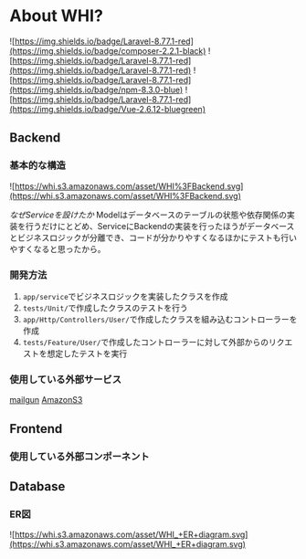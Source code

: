 # About WHI?
![https://img.shields.io/badge/Laravel-8.77.1-red](https://img.shields.io/badge/composer-2.2.1-black)
![https://img.shields.io/badge/Laravel-8.77.1-red](https://img.shields.io/badge/Laravel-8.77.1-red)
![https://img.shields.io/badge/Laravel-8.77.1-red](https://img.shields.io/badge/npm-8.3.0-blue)
![https://img.shields.io/badge/Laravel-8.77.1-red](https://img.shields.io/badge/Vue-2.6.12-bluegreen)


## Backend

### 基本的な構造
![https://whi.s3.amazonaws.com/asset/WHI%3FBackend.svg](https://whi.s3.amazonaws.com/asset/WHI%3FBackend.svg)

*なぜServiceを設けたか*
Modelはデータベースのテーブルの状態や依存関係の実装を行うだけにとどめ、ServiceにBackendの実装を行ったほうがデータベースとビジネスロジックが分離でき、コードが分かりやすくなるほかにテストも行いやすくなると思ったから。

### 開発方法
1. `app/service`でビジネスロジックを実装したクラスを作成
2. `tests/Unit/`で作成したクラスのテストを行う
3. `app/Http/Controllers/User/`で作成したクラスを組み込むコントローラーを作成
4. `tests/Feature/User/`で作成したコントローラーに対して外部からのリクエストを想定したテストを実行

### 使用している外部サービス
[mailgun](https://www.mailgun.com/)
[AmazonS3](https://aws.amazon.com/jp/s3/)

## Frontend

### 使用している外部コンポーネント

## Database

### ER図
![https://whi.s3.amazonaws.com/asset/WHI_+ER+diagram.svg](https://whi.s3.amazonaws.com/asset/WHI_+ER+diagram.svg)

